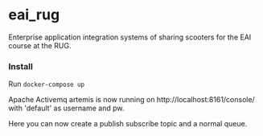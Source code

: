 # eai_rug
Enterprise application integration systems of sharing scooters for the EAI course at the RUG.

### Install

Run ``docker-compose up``

Apache Activemq artemis is now running on http://localhost:8161/console/ with 'default' as username and pw.

Here you can now create a publish subscribe topic and a normal queue.
